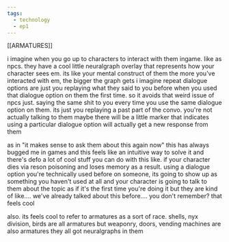 ```yaml
---
tags:
  - technology
  - ep1
---
```


[[ARMATURES]]

i imagine when you go up to characters to interact with them ingame. like as npcs. they have a cool little neuralgraph overlay that represents how your character sees em. its like your mental construct of them
the more you've interacted with em, the bigger the graph gets
i imagine repeat dialogue options are just you replaying what they said to you before when you used that dialogue option on them the first time.
so it avoids that weird issue of npcs just. saying the same shit to you every time you use the same dialogue option on them. its just you replaying a past part of the convo. you're not actually talking to them
maybe there will be a little marker that indicates using a particular dialogue option will actually get a new response from them 

as in "it makes sense to ask them about this again now"
this has always bugged me in games and this feels like an intuitive way to solve it
and there's defo a lot of cool stuff you can do with this
like. if your character dies via reson poisoning and loses memory as a result. using a dialogue option you're technically used before on someone, its going to show up as something you haven't used at all
and your character is going to talk to them about the topic as if it's the first time you're doing it 
but they are kind of like.... we've already talked about this before.... you don't remember?
that feels cool

also. its feels cool to refer to armatures as a sort of race. shells, nyx division, birds are all armatures
but weaponry, doors, vending machines are also armatures
they all got neuralgraphs in them